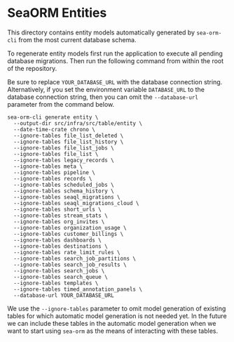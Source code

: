 # SeaORM Entities

This directory contains entity models automatically generated by `sea-orm-cli` from the most current database schema.

To regenerate entity models first run the application to execute all pending database migrations. Then run the following command from within the root of the repository.

Be sure to replace `YOUR_DATABASE_URL` with the database connection string. Alternatively, if you set the environment variable `DATABASE_URL` to the database connection string, then you can omit the `--database-url` parameter from the command below.

```
sea-orm-cli generate entity \
  --output-dir src/infra/src/table/entity \
  --date-time-crate chrono \
  --ignore-tables file_list_deleted \
  --ignore-tables file_list_history \
  --ignore-tables file_list_jobs \
  --ignore-tables file_list \
  --ignore-tables legacy_records \
  --ignore-tables meta \
  --ignore-tables pipeline \
  --ignore-tables records \
  --ignore-tables scheduled_jobs \
  --ignore-tables schema_history \
  --ignore-tables seaql_migrations \
  --ignore-tables seaql_migrations_cloud \
  --ignore-tables short_urls \
  --ignore-tables stream_stats \
  --ignore-tables org_invites \
  --ignore-tables organization_usage \
  --ignore-tables customer_billings \
  --ignore-tables dashboards \
  --ignore-tables destinations \
  --ignore-tables rate_limit_rules \
  --ignore-tables search_job_partitions \
  --ignore-tables search_job_results \
  --ignore-tables search_jobs \
  --ignore-tables search_queue \
  --ignore-tables templates \
  --ignore-tables timed_annotation_panels \
  --database-url YOUR_DATABASE_URL
```

We use the `--ignore-tables` parameter to omit model generation of existing tables for which automatic model generation is not needed yet. In the future we can include these tables in the automatic model generation when we want to start using `sea-orm` as the means of interacting with these tables.
